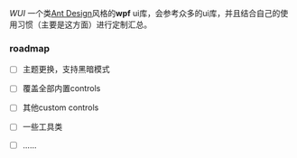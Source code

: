 *WUI* 一个类[Ant Design](https://ant.design/index-cn)风格的**wpf** ui库，会参考众多的ui库，并且结合自己的使用习惯（主要是这方面）进行定制汇总。



### roadmap

- [ ] 主题更换，支持黑暗模式
- [ ] 覆盖全部内置controls
- [ ] 其他custom controls
- [ ] 一些工具类
- [ ] ......

